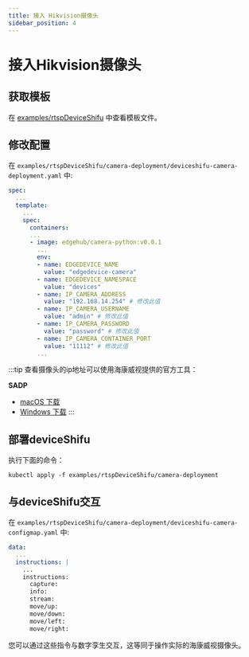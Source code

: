```yaml
---
title: 接入 Hikvision摄像头
sidebar_position: 4
---
```


# 接入Hikvision摄像头

## 获取模板

在 [examples/rtspDeviceShifu](https://github.com/Edgenesis/shifu/tree/main/examples/rtspDeviceShifu) 中查看模板文件。

## 修改配置

在 `examples/rtspDeviceShifu/camera-deployment/deviceshifu-camera-deployment.yaml` 中:

```yaml
spec:
  ...
  template:
    ...
    spec:
      containers:
      ...
      - image: edgehub/camera-python:v0.0.1
        ...
        env:
        - name: EDGEDEVICE_NAME
          value: "edgedevice-camera"
        - name: EDGEDEVICE_NAMESPACE
          value: "devices"
        - name: IP_CAMERA_ADDRESS
          value: "192.168.14.254" # 修改此值
        - name: IP_CAMERA_USERNAME
          value: "admin" # 修改此值
        - name: IP_CAMERA_PASSWORD
          value: "password" # 修改此值
        - name: IP_CAMERA_CONTAINER_PORT
          value: "11112" # 修改此值
        ...
```

:::tip
查看摄像头的ip地址可以使用海康威视提供的官方工具：

**SADP**

- [macOS 下载](https://www.hikvision.com/en/support/tools/hitools/cl3620e9fb51dfac31/)
- [Windows 下载](https://www.hikvision.com/en/support/tools/hitools/clea8b3e4ea7da90a9/)
:::

## 部署deviceShifu

执行下面的命令：

```
kubectl apply -f examples/rtspDeviceShifu/camera-deployment
```

## 与deviceShifu交互

在 `examples/rtspDeviceShifu/camera-deployment/deviceshifu-camera-configmap.yaml` 中:

```yaml
data:
  ...
  instructions: |
    ...
    instructions:
      capture:
      info:
      stream:
      move/up:
      move/down:
      move/left:
      move/right:
```

您可以通过这些指令与数字孪生交互，这等同于操作实际的海康威视摄像头。
